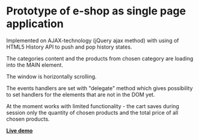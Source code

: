 # Prototype of e-shop as single page application

Implemented on AJAX-technology (jQuery ajax method) with using of HTML5 History API to push and pop history states.

The categories content and the products from chosen category are loading into the MAIN element.

The window is horizontally scrolling.

The events handlers are set with "delegate" method which gives possibility to set handlers for the elements that are not in the DOM yet.

At the moment works with limited functionality - the cart saves during session only the quantity of chosen products and the total price of all chosen products.

[**Live demo**](http://yuittti.github.io/single-page-shop/)
